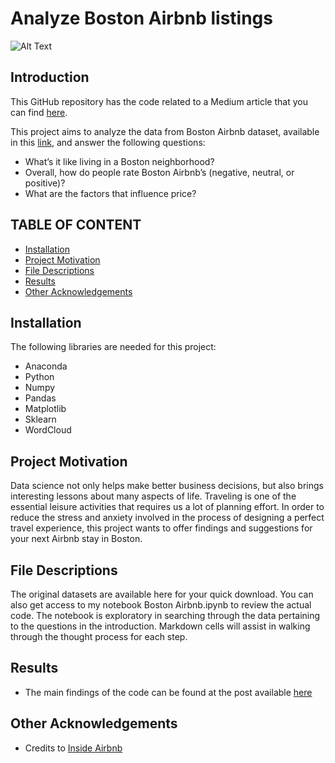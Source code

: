 # Analyze Boston Airbnb listings

![Alt Text](https://a.travel-assets.com/findyours-php/viewfinder/images/res40/476000/476709-Downtown-Boston.jpg)

Introduction
------------
This GitHub repository has the code related to a Medium article that you can find [here](https://medium.com/@phoilam/top-3-analytical-questions-on-boston-airbnb-listings-3e81ec5b5720).

This project aims to analyze the data from Boston Airbnb dataset, available in this [link](http://insideairbnb.com/get-the-data.html), and answer the following questions:

* What’s it like living in a Boston neighborhood?
*	Overall, how do people rate Boston Airbnb’s (negative, neutral, or positive)? 
*	What are the factors that influence price?


TABLE OF CONTENT
---------------------

 * [Installation](#installation)
 * [Project Motivation](#motivation)
 * [File Descriptions](#files)
 * [Results](#results)
 * [Other Acknowledgements](#acknowledgements)

Installation <a name="installation"></a>
------------
The following libraries are needed for this project:
* Anaconda
* Python
* Numpy
* Pandas
* Matplotlib
* Sklearn
* WordCloud

Project Motivation <a name="motivation"></a>
------------
Data science not only helps make better business decisions, but also brings interesting lessons about many aspects of life. Traveling is one of the essential leisure activities that requires us a lot of planning effort. In order to reduce the stress and anxiety involved in the process of designing a perfect travel experience, this project wants to offer findings and suggestions for your next Airbnb stay in Boston.

File Descriptions <a name="files"></a>
------------
The original datasets are available here for your quick download. You can also get access to my notebook Boston Airbnb.ipynb to review the actual code. The notebook is exploratory in searching through the data pertaining to the questions in the introduction. Markdown cells will assist in walking through the thought process for each step.

Results <a name="results"></a>
------------
* The main findings of the code can be found at the post available [here](https://medium.com/@phoilam/top-3-analytical-questions-on-boston-airbnb-listings-3e81ec5b5720)

Other Acknowledgements <a name="acknowledgements"></a>
------------
* Credits to [Inside Airbnb](http://insideairbnb.com/get-the-data.html)

